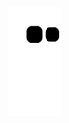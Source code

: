 ![msarbak's snake gif](https://github.com/msarbak/msarbak/blob/output/github-contribution-grid-snake.svg)


